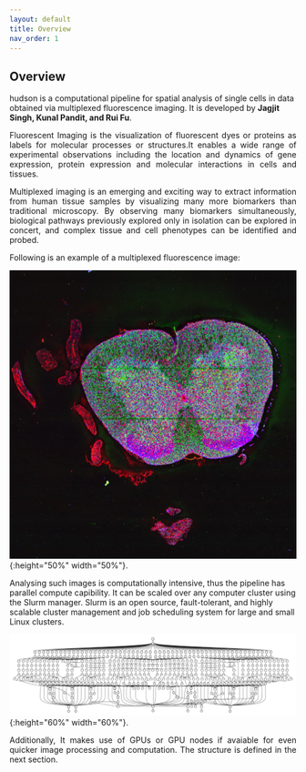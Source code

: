 ```yaml
---
layout: default
title: Overview
nav_order: 1
---
```



## Overview



 hudson is a computational pipeline for spatial analysis of single cells in data obtained via multiplexed fluorescence imaging. It is developed by **Jagjit Singh, Kunal Pandit, and Rui Fu**.
  
<p align="justify ">
 Fluorescent Imaging is the visualization of fluorescent dyes or proteins as labels for molecular processes or structures.It enables a wide range of 
 experimental observations including the location and dynamics of gene expression, protein expression and molecular interactions in cells and tissues.
</p> 
  
<p align="justify ">
 Multiplexed imaging is an emerging and exciting way to extract information from human tissue samples by visualizing many more biomarkers than traditional
 microscopy. By observing many biomarkers simultaneously, biological pathways previously explored only in isolation can be explored in concert, and
 complex tissue and cell phenotypes can be identified and probed. 
</p> 
  
 Following is an example of a multiplexed fluorescence image:
  

  ![Image](spinal_tissue.png){:height="50%" width="50%"}.
 
<p align="justify ">
  
  
</p> 

<p align="justify ">
 
  Analysing such images is computationally intensive, thus the pipeline has parallel compute capibility. It can be scaled over any computer cluster using
  the Slurm manager. Slurm is an open source, fault-tolerant, and highly scalable cluster management and job scheduling system for large and small Linux
  clusters.
</p> 
  
  ![async-embarrassing](async_embarrassing_main.gif){:height="60%" width="60%"}.

<p align="justify ">
  Additionally, It makes use of GPUs or GPU nodes if avaiable for even quicker image processing and computation. The structure is defined in the next
  section. 
</p> 

